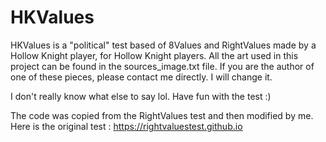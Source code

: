 # HKValues
HKValues is a "political" test based of 8Values and RightValues made by a Hollow Knight player, for Hollow Knight players. All the art used in this project can be found in the sources_image.txt file. If you are the author of one of these pieces, please contact me directly. I will change it.

I don't really know what else to say lol. Have fun with the test :)

The code was copied from the RightValues test and then modified by me. Here is the original test : https://rightvaluestest.github.io
